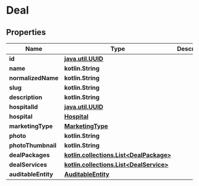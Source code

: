 
# Deal

## Properties
Name | Type | Description | Notes
------------ | ------------- | ------------- | -------------
**id** | [**java.util.UUID**](java.util.UUID.md) |  |  [optional]
**name** | **kotlin.String** |  |  [optional]
**normalizedName** | **kotlin.String** |  |  [optional]
**slug** | **kotlin.String** |  |  [optional]
**description** | **kotlin.String** |  |  [optional]
**hospitalId** | [**java.util.UUID**](java.util.UUID.md) |  |  [optional]
**hospital** | [**Hospital**](Hospital.md) |  |  [optional]
**marketingType** | [**MarketingType**](MarketingType.md) |  |  [optional]
**photo** | **kotlin.String** |  |  [optional]
**photoThumbnail** | **kotlin.String** |  |  [optional]
**dealPackages** | [**kotlin.collections.List&lt;DealPackage&gt;**](DealPackage.md) |  |  [optional]
**dealServices** | [**kotlin.collections.List&lt;DealService&gt;**](DealService.md) |  |  [optional]
**auditableEntity** | [**AuditableEntity**](AuditableEntity.md) |  |  [optional]



